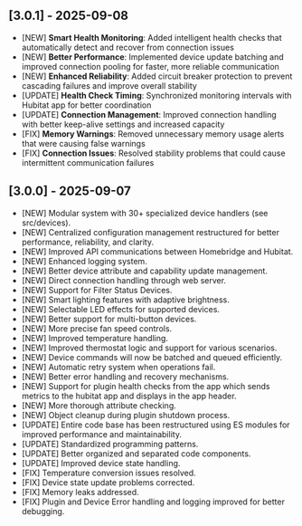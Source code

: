 ## [3.0.1] - 2025-09-08

- [NEW] **Smart Health Monitoring**: Added intelligent health checks that automatically detect and recover from connection issues
- [NEW] **Better Performance**: Implemented device update batching and improved connection pooling for faster, more reliable communication
- [NEW] **Enhanced Reliability**: Added circuit breaker protection to prevent cascading failures and improve overall stability
- [UPDATE] **Health Check Timing**: Synchronized monitoring intervals with Hubitat app for better coordination
- [UPDATE] **Connection Management**: Improved connection handling with better keep-alive settings and increased capacity
- [FIX] **Memory Warnings**: Removed unnecessary memory usage alerts that were causing false warnings
- [FIX] **Connection Issues**: Resolved stability problems that could cause intermittent communication failures

## [3.0.0] - 2025-09-07

- [NEW] Modular system with 30+ specialized device handlers (see src/devices).
- [NEW] Centralized configuration management restructured for better performance, reliability, and clarity.
- [NEW] Improved API communications between Homebridge and Hubitat.
- [NEW] Enhanced logging system.
- [NEW] Better device attribute and capability update management.
- [NEW] Direct connection handling through web server.
- [NEW] Support for Filter Status Devices.
- [NEW] Smart lighting features with adaptive brightness.
- [NEW] Selectable LED effects for supported devices.
- [NEW] Better support for multi-button devices.
- [NEW] More precise fan speed controls.
- [NEW] Improved temperature handling.
- [NEW] Improved thermostat logic and support for various scenarios.
- [NEW] Device commands will now be batched and queued efficiently.
- [NEW] Automatic retry system when operations fail.
- [NEW] Better error handling and recovery mechanisms.
- [NEW] Support for plugin health checks from the app which sends metrics to the hubitat app and displays in the app header.
- [NEW] More thorough attribute checking.
- [NEW] Object cleanup during plugin shutdown process.
- [UPDATE] Entire code base has been restructured using ES modules for improved performance and maintainability.
- [UPDATE] Standardized programming patterns.
- [UPDATE] Better organized and separated code components.
- [UPDATE] Improved device state handling.
- [FIX] Temperature conversion issues resolved.
- [FIX] Device state update problems corrected.
- [FIX] Memory leaks addressed.
- [FIX] Plugin and Device Error handling and logging improved for better debugging.